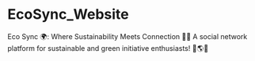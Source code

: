# EcoSync_Website
Eco Sync 🌍: Where Sustainability Meets Connection 🌱✨ A social network platform for sustainable and green initiative enthusiasts! 🌿🌎💚

